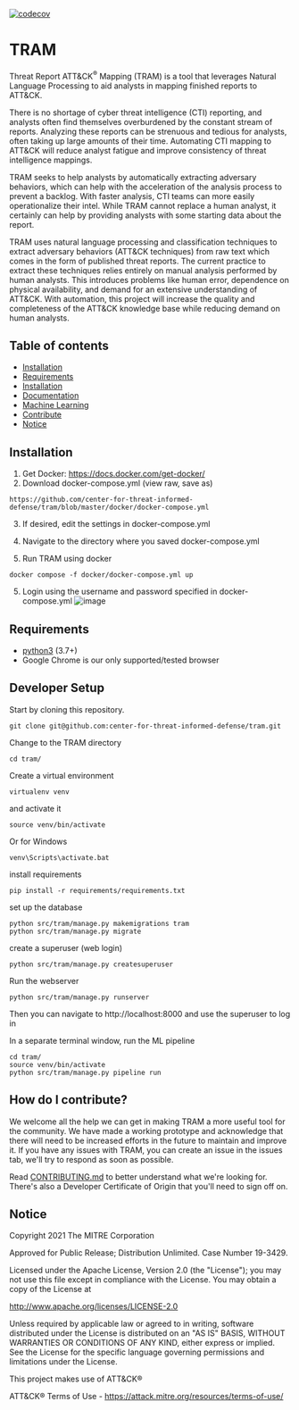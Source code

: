 [![codecov](https://codecov.io/gh/center-for-threat-informed-defense/tram/branch/master/graph/badge.svg?token=YISO1NSAMZ)](https://codecov.io/gh/center-for-threat-informed-defense/tram)

# TRAM

Threat Report ATT&CK<sup>®</sup> Mapping (TRAM) is a tool that leverages Natural Language Processing to aid analysts in mapping finished reports to ATT&CK. 

There is no shortage of cyber threat intelligence (CTI) reporting, and analysts often find themselves overburdened by the constant stream of reports. Analyzing these reports can be strenuous and tedious for analysts, often taking up large amounts of their time. Automating CTI mapping to ATT&CK will reduce analyst fatigue and improve consistency of threat intelligence mappings. 

TRAM seeks to help analysts by automatically extracting adversary behaviors, which can help with the acceleration of the analysis process to prevent a backlog.  With faster analysis, CTI teams can more easily operationalize their intel. While TRAM cannot replace a human analyst, it certainly can help by providing analysts with some starting data about the report.

TRAM uses natural language processing and classification techniques to extract adversary behaviors (ATT&CK techniques) from raw text which comes in the form of published threat reports. The current practice to extract these techniques relies entirely on manual analysis performed by human analysts. This introduces problems like human error, dependence on physical availability, and demand for an extensive understanding of ATT&CK. With automation, this project will increase the quality and completeness of the ATT&CK knowledge base while reducing demand on human analysts. 

## Table of contents
* [Installation](#installation)
* [Requirements](#requirements)
* [Installation](#developer-setup)
* [Documentation](#documentation)
* [Machine Learning](ML.md)
* [Contribute](#how-do-i-contribute)
* [Notice](#notice)

## Installation
1. Get Docker: https://docs.docker.com/get-docker/
2. Download docker-compose.yml (view raw, save as)
```
https://github.com/center-for-threat-informed-defense/tram/blob/master/docker/docker-compose.yml
```
3. If desired, edit the settings in docker-compose.yml
4. Navigate to the directory where you saved docker-compose.yml

4. Run TRAM using docker
```
docker compose -f docker/docker-compose.yml up
```

5. Login using the username and password specified in docker-compose.yml
![image](https://user-images.githubusercontent.com/2951827/129959436-d36e8d1f-fe74-497e-b549-a74be8d140ca.png)


## Requirements
- [python3](https://www.python.org/) (3.7+)
- Google Chrome is our only supported/tested browser

## Developer Setup
Start by cloning this repository.
```
git clone git@github.com:center-for-threat-informed-defense/tram.git
```
Change to the TRAM directory
```
cd tram/
```
Create a virtual environment
```
virtualenv venv
```
and activate it
```
source venv/bin/activate
```
Or for Windows
```
venv\Scripts\activate.bat
```
install requirements
```
pip install -r requirements/requirements.txt
```
set up the database
```
python src/tram/manage.py makemigrations tram
python src/tram/manage.py migrate
```
create a superuser (web login)
```
python src/tram/manage.py createsuperuser
```
Run the webserver
```
python src/tram/manage.py runserver 
```
Then you can navigate to http://localhost:8000 and use the superuser to log in

In a separate terminal window, run the ML pipeline
```
cd tram/
source venv/bin/activate
python src/tram/manage.py pipeline run
```

## How do I contribute?

We welcome all the help we can get in making TRAM a more useful tool for the community. 
We have made a working prototype and acknowledge that there will need to be increased efforts in the future to maintain 
and improve it.
If you have any issues with TRAM, you can create an issue in the issues tab, we'll try to respond as soon as possible.

Read [CONTRIBUTING.md](CONTRIBUTING.md) to better understand what we're looking for. 
There's also a Developer Certificate of Origin that you'll need to sign off on.
​
## Notice

Copyright 2021 The MITRE Corporation

Approved for Public Release; Distribution Unlimited. Case Number 19-3429.

Licensed under the Apache License, Version 2.0 (the "License");
you may not use this file except in compliance with the License.
You may obtain a copy of the License at

   http://www.apache.org/licenses/LICENSE-2.0
   
Unless required by applicable law or agreed to in writing, software
distributed under the License is distributed on an "AS IS" BASIS,
WITHOUT WARRANTIES OR CONDITIONS OF ANY KIND, either express or implied.
See the License for the specific language governing permissions and
limitations under the License.

This project makes use of ATT&CK®

ATT&CK® Terms of Use - https://attack.mitre.org/resources/terms-of-use/
